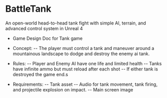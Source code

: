 # BattleTank
An open-world head-to-head tank fight with simple AI, terrain, and advanced control system in Unreal 4

* Game Design Doc for Tank game

* Concept:
-- The player must control a tank and maneuver around a mountainous landscape to dodge and destroy the enemy ai tank.

* Rules:
-- Player and Enemy AI have one life and limited health
-- Tanks have infinite ammo but must reload after each shot
-- If either tank is destroyed the game end.s

* Requirements:
-- Tank asset
-- Audio for tank movement, tank firing, and projectile explosion on impact.
-- Main screen image
